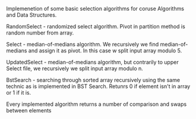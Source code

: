 Implemenetion of some basic selection algorithms for coruse Algorithms and Data Structures.

RandomSelect - randomized select algorithm. Pivot in partition method is random number from array.

Select - median-of-medians algorithm. We recursively we find median-of-medians and assign it as pivot. In this case w split input array modulo 5.

UpdatedSelect - median-of-medians algorithm, but contrarily to upper Select file, we recursively we split input array modulo n. 

BstSearch - searching through sorted array recursively using the same technic as is implemented in BST Search. Retunrs 0 if element isn't in array or 1 if it is.

Every implemented algorithm returns a number of comparison and swaps between elements
